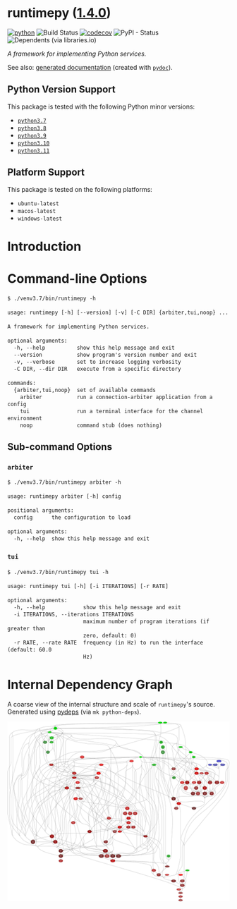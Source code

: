 <!--
    =====================================
    generator=datazen
    version=3.1.2
    hash=5e9b582a69bb3f7feead0f3db3466aaf
    =====================================
-->

# runtimepy ([1.4.0](https://pypi.org/project/runtimepy/))

[![python](https://img.shields.io/pypi/pyversions/runtimepy.svg)](https://pypi.org/project/runtimepy/)
![Build Status](https://github.com/vkottler/runtimepy/workflows/Python%20Package/badge.svg)
[![codecov](https://codecov.io/gh/vkottler/runtimepy/branch/master/graphs/badge.svg?branch=master)](https://codecov.io/github/vkottler/runtimepy)
![PyPI - Status](https://img.shields.io/pypi/status/runtimepy)
![Dependents (via libraries.io)](https://img.shields.io/librariesio/dependents/pypi/runtimepy)

*A framework for implementing Python services.*

See also: [generated documentation](https://vkottler.github.io/python/pydoc/runtimepy.html)
(created with [`pydoc`](https://docs.python.org/3/library/pydoc.html)).

## Python Version Support

This package is tested with the following Python minor versions:

* [`python3.7`](https://docs.python.org/3.7/)
* [`python3.8`](https://docs.python.org/3.8/)
* [`python3.9`](https://docs.python.org/3.9/)
* [`python3.10`](https://docs.python.org/3.10/)
* [`python3.11`](https://docs.python.org/3.11/)

## Platform Support

This package is tested on the following platforms:

* `ubuntu-latest`
* `macos-latest`
* `windows-latest`

# Introduction

# Command-line Options

```
$ ./venv3.7/bin/runtimepy -h

usage: runtimepy [-h] [--version] [-v] [-C DIR] {arbiter,tui,noop} ...

A framework for implementing Python services.

optional arguments:
  -h, --help          show this help message and exit
  --version           show program's version number and exit
  -v, --verbose       set to increase logging verbosity
  -C DIR, --dir DIR   execute from a specific directory

commands:
  {arbiter,tui,noop}  set of available commands
    arbiter           run a connection-arbiter application from a config
    tui               run a terminal interface for the channel environment
    noop              command stub (does nothing)

```

## Sub-command Options

### `arbiter`

```
$ ./venv3.7/bin/runtimepy arbiter -h

usage: runtimepy arbiter [-h] config

positional arguments:
  config      the configuration to load

optional arguments:
  -h, --help  show this help message and exit

```

### `tui`

```
$ ./venv3.7/bin/runtimepy tui -h

usage: runtimepy tui [-h] [-i ITERATIONS] [-r RATE]

optional arguments:
  -h, --help            show this help message and exit
  -i ITERATIONS, --iterations ITERATIONS
                        maximum number of program iterations (if greater than
                        zero, default: 0)
  -r RATE, --rate RATE  frequency (in Hz) to run the interface (default: 60.0
                        Hz)

```

# Internal Dependency Graph

A coarse view of the internal structure and scale of
`runtimepy`'s source.
Generated using [pydeps](https://github.com/thebjorn/pydeps) (via
`mk python-deps`).

![runtimepy's Dependency Graph](im/pydeps.svg)

